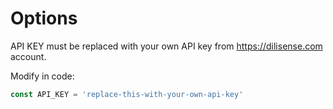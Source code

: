 # Options

API KEY must be replaced with your own API key from https://dilisense.com account.

Modify in code:

```javascript
const API_KEY = 'replace-this-with-your-own-api-key' 
```